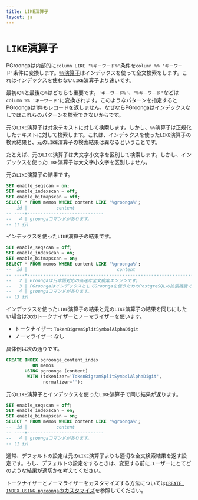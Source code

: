```yaml
---
title: LIKE演算子
layout: ja
---
```


# `LIKE`演算子

PGroongaは内部的に`column LIKE '%キーワード%'`条件を`column %% 'キーワード'`条件に変換します。[`%%`演算子](match.html)はインデックスを使って全文検索をします。これはインデックスを使わない`LIKE`演算子より速いです。

最初の`%`と最後の`%`はどちらも重要です。`'キーワード%'`、`'%キーワード'`などは`column %% 'キーワード'`に変換されます。このようなパターンを指定するとPGroongaは1件もレコードを返しません。なぜならPGroongaはインデックスなしではこれらのパターンを検索できないからです。

元の`LIKE`演算子は対象テキストに対して検索します。しかし、`%%`演算子は正規化したテキストに対して検索します。これは、インデックスを使った`LIKE`演算子の検索結果と、元の`LIKE`演算子の検索結果は異なるということです。

たとえば、元の`LIKE`演算子は大文字小文字を区別して検索します。しかし、インデックスを使った`LIKE`演算子は大文字小文字を区別しません。

元の`LIKE`演算子の結果です。

```sql
SET enable_seqscan = on;
SET enable_indexscan = off;
SET enable_bitmapscan = off;
SELECT * FROM memos WHERE content LIKE '%groonga%';
--  id |           content           
-- ----+-----------------------------
--   4 | groongaコマンドがあります。
-- (1 行)
```

インデックスを使った`LIKE`演算子の結果です。

```sql
SET enable_seqscan = off;
SET enable_indexscan = on;
SET enable_bitmapscan = on;
SELECT * FROM memos WHERE content LIKE '%groonga%';
--  id |                                  content                                  
-- ----+---------------------------------------------------------------------------
--   2 | Groongaは日本語対応の高速な全文検索エンジンです。
--   3 | PGroongaはインデックスとしてGroongaを使うためのPostgreSQLの拡張機能です。
--   4 | groongaコマンドがあります。
-- (3 行)
```

インデックスを使った`LIKE`演算子の結果と元の`LIKE`演算子の結果を同じにしたい場合は次のトークナイザーとノーマライザーを使います。

  * トークナイザー: `TokenBigramSplitSymbolAlphaDigit`
  * ノーマライザー: なし

具体例は次の通りです。

```sql
CREATE INDEX pgroonga_content_index
          ON memos
       USING pgroonga (content)
        WITH (tokenizer='TokenBigramSplitSymbolAlphaDigit',
              normalizer='');
```

元の`LIKE`演算子とインデックスを使った`LIKE`演算子で同じ結果が返ります。

```sql
SET enable_seqscan = off;
SET enable_indexscan = on;
SET enable_bitmapscan = on;
SELECT * FROM memos WHERE content LIKE '%groonga%';
--  id |           content           
-- ----+-----------------------------
--   4 | groongaコマンドがあります。
-- (1 行)
```

通常、デフォルトの設定は元の`LIKE`演算子よりも適切な全文検索結果を返す設定です。もし、デフォルトの設定をするときは、変更する前にユーザーにとてどのような結果が適切かを考えてください。

トークナイザーとノーマライザーをカスタマイズする方法については[`CREATE INDEX USING pgroonga`のカスタマイズ](../create-index-using-pgroonga.html#customization)を参照してください。
